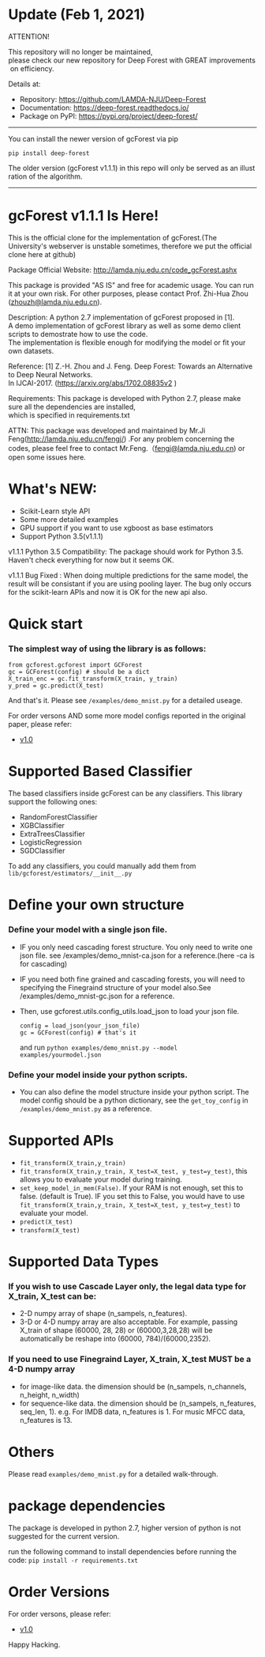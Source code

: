 Update (Feb 1, 2021)
====================
ATTENTION!

This repository will no longer be maintained, please check our new repository for Deep Forest with GREAT improvements on efficiency.

Details at:

* Repository: https://github.com/LAMDA-NJU/Deep-Forest
* Documentation: https://deep-forest.readthedocs.io/
* Package on PyPI: https://pypi.org/project/deep-forest/

* * *

You can install the newer version of gcForest via pip

```
pip install deep-forest
```

The older version (gcForest v1.1.1) in this repo will only be served as an illustration of the algorithm.

* * *

gcForest v1.1.1 Is Here!
========
This is the official clone for the implementation of gcForest.(The University's webserver is unstable sometimes, therefore we put the official clone here at github)

Package Official Website: http://lamda.nju.edu.cn/code_gcForest.ashx

This package is provided "AS IS" and free for academic usage. You can run it at your own risk. For other purposes, please contact Prof. Zhi-Hua Zhou (zhouzh@lamda.nju.edu.cn).

Description: A python 2.7 implementation of gcForest proposed in [1].                                             
A demo implementation of gcForest library as well as some demo client scripts to demostrate how to use the code.  
The implementation is flexible enough for modifying the model or fit your own datasets.                           

Reference: [1] Z.-H. Zhou and J. Feng. Deep Forest: Towards an Alternative to Deep Neural Networks.               
            In IJCAI-2017.  (https://arxiv.org/abs/1702.08835v2 )                                                 

Requirements: This package is developed with Python 2.7, please make sure all the dependencies are installed,     
which is specified in requirements.txt                                                                            

ATTN: This package was developed and maintained by Mr.Ji Feng(http://lamda.nju.edu.cn/fengj/) .For any problem concerning the codes, please feel free to contact Mr.Feng.（fengj@lamda.nju.edu.cn)  or open some issues here.





What's NEW:
========
* Scikit-Learn style API
* Some more detailed examples
* GPU support if you want to use xgboost as base estimators
* Support Python 3.5(v1.1.1)


v1.1.1 Python 3.5 Compatibility: The package should work for Python 3.5. Haven't check everything for now but it seems OK.


v1.1.1 Bug Fixed : When doing multiple predictions for the same model, the result will be consistant if you are using pooling layer. The bug only occurs for the scikit-learn APIs and now it is OK for the new api also.



Quick start
=====================

### The simplest way of using the library is as follows:
```
from gcforest.gcforest import GCForest
gc = GCForest(config) # should be a dict
X_train_enc = gc.fit_transform(X_train, y_train)
y_pred = gc.predict(X_test)
```
And that's it. Please see ```/examples/demo_mnist.py``` for a detailed useage.



For order versons AND some more model configs reported in the original paper, please refer:

* [v1.0](https://github.com/kingfengji/gcforest/tree/v1.0)



Supported Based Classifier
=====================
The based classifiers inside gcForest can be any classifiers. This library support the following ones:
* RandomForestClassifier
* XGBClassifier
* ExtraTreesClassifier
* LogisticRegression
* SGDClassifier



To add any classifiers, you could manually add them from ```lib/gcforest/estimators/__init__.py```



Define your own structure
=====================

### Define your model with a single json file.
* IF you only need cascading forest structure. You only need to write one json file. see /examples/demo_mnist-ca.json for a reference.(here -ca is for cascading)
* IF you need both fine grained and cascading forests, you will need to specifying the Finegraind structure of your model also.See /examples/demo_mnist-gc.json for a reference.
* Then, use gcforest.utils.config_utils.load_json to load your json file.

    ```
    config = load_json(your_json_file)
    gc = GCForest(config) # that's it
    ```
   and run ```python examples/demo_mnist.py --model examples/yourmodel.json```
### Define your model inside your python scripts.
  - You can also define the model structure inside your python script. The model config should be a python dictionary, see the ```get_toy_config``` in ```/examples/demo_mnist.py``` as a reference.





Supported APIs
=====================
*   ```fit_transform(X_train,y_train)```
*   ```fit_transform(X_train,y_train, X_test=X_test, y_test=y_test)```, this allows you to evaluate your model during training.
*   ```set_keep_model_in_mem(False)```. If your RAM is not enough, set this to false. (default is True). IF you set this to False, you would have to use ```fit_transform(X_train,y_train, X_test=X_test, y_test=y_test)``` to evaluate your model.
*   ```predict(X_test)```
*   ```transform(X_test)```


Supported Data Types
  =====================
  ### If you wish to use Cascade Layer only, the legal data type for X_train, X_test can be:
  *   2-D numpy array of shape (n_sampels, n_features).
  *   3-D or 4-D numpy array are also acceptable. For example, passing X_train of shape (60000, 28, 28) or (60000,3,28,28) will be automatically be reshape into (60000, 784)/(60000,2352).


  ### If you need to use Finegraind Layer, X_train, X_test MUST be a 4-D numpy array
  * for image-like data. the dimension should be (n_sampels, n_channels, n_height, n_width)
  * for sequence-like data. the dimension should be (n_sampels, n_features, seq_len, 1). e.g. For IMDB data, n_features is 1. For music MFCC data, n_features is 13.


Others
=====================
Please read ```examples/demo_mnist.py``` for a detailed walk-through.

package dependencies
========
The package is developed in python 2.7, higher version of python is not suggested for the current version.

run the following command to install dependencies before running the code:
```pip install -r requirements.txt```

Order Versions
=====================
For order versons, please refer:

* [v1.0](https://github.com/kingfengji/gcforest/tree/v1.0)

Happy Hacking.
